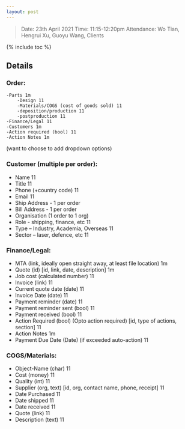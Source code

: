 ```yaml
---
layout: post
---
```


> Date: 23th April 2021
> Time: 11:15-12:20pm
> Attendance: Wo Tian, Hengrui Xu, Guoyu Wang, Clients

{% include toc %}

## Details

### Order:

    -Parts 1m
        -Design 11
        -Materials/COGS (cost of goods sold) 11
        -deposition/production 11
        -postproduction 11
    -Finance/Legal 11
    -Customers 1m
    -Action required (bool) 11
    -Action Notes 1m

(want to choose to add dropdown options)

### Customer (multiple per order):

- Name 11
- Title 11
- Phone (+country code) 11
- Email 11
- Ship Address - 1 per order
- Bill Address - 1 per order
- Organisation (1 order to 1 org)
- Role - shipping, finance, etc 11
- Type – Industry, Academia, Overseas 11
- Sector – laser, defence, etc 11

### Finance/Legal:

- MTA (link, ideally open straight away, at least file location) 1m
- Quote (id) [id, link, date, description] 1m
- Job cost (calculated number) 11
- Invoice (link) 11
- Current quote date (date) 11
- Invoice Date (date) 11
- Payment reminder (date) 11
- Payment reminder sent (bool) 11
- Payment received (bool) 11
- Action Required (bool) (Opto action required) [id, type of actions, section] 11
- Action Notes 1m
- Payment Due Date (Date) (if exceeded auto-action) 11

### COGS/Materials:

- Object-Name (char) 11
- Cost (money) 11
- Quality (int) 11
- Supplier (org, text) [id, org, contact name, phone, receipt] 11
- Date Purchased 11
- Date shipped 11
- Date received 11
- Quote (link) 11
- Description (text) 11
